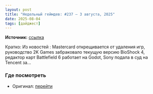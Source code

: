 ```yaml
---
layout: post
title: "Недельный геймдев: #237 — 3 августа, 2025"
date: 2025-08-04
tags: [дайджест]
---
```


**Источник:** [ссылка](https://habr.com/ru/articles/933774/?utm_source=habrahabr&utm_medium=rss&utm_campaign=933774)

Кратко: Из новостей : Masterсard открещивается от удаления игр, руководство 2K Games забраковало текущую версию BioShock 4, редактор карт Battlefield 6 работает на Godot, Sony подала в суд на Tencent за...

### Где посмотреть
- Оригинал: [перейти]({link})
